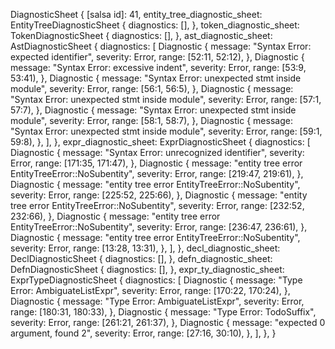 DiagnosticSheet {
    [salsa id]: 41,
    entity_tree_diagnostic_sheet: EntityTreeDiagnosticSheet {
        diagnostics: [],
    },
    token_diagnostic_sheet: TokenDiagnosticSheet {
        diagnostics: [],
    },
    ast_diagnostic_sheet: AstDiagnosticSheet {
        diagnostics: [
            Diagnostic {
                message: "Syntax Error: expected identifier",
                severity: Error,
                range: [52:11, 52:12),
            },
            Diagnostic {
                message: "Syntax Error: excessive indent",
                severity: Error,
                range: [53:9, 53:41),
            },
            Diagnostic {
                message: "Syntax Error: unexpected stmt inside module",
                severity: Error,
                range: [56:1, 56:5),
            },
            Diagnostic {
                message: "Syntax Error: unexpected stmt inside module",
                severity: Error,
                range: [57:1, 57:7),
            },
            Diagnostic {
                message: "Syntax Error: unexpected stmt inside module",
                severity: Error,
                range: [58:1, 58:7),
            },
            Diagnostic {
                message: "Syntax Error: unexpected stmt inside module",
                severity: Error,
                range: [59:1, 59:8),
            },
        ],
    },
    expr_diagnostic_sheet: ExprDiagnosticSheet {
        diagnostics: [
            Diagnostic {
                message: "Syntax Error: unrecognized identifier",
                severity: Error,
                range: [171:35, 171:47),
            },
            Diagnostic {
                message: "entity tree error EntityTreeError::NoSubentity",
                severity: Error,
                range: [219:47, 219:61),
            },
            Diagnostic {
                message: "entity tree error EntityTreeError::NoSubentity",
                severity: Error,
                range: [225:52, 225:66),
            },
            Diagnostic {
                message: "entity tree error EntityTreeError::NoSubentity",
                severity: Error,
                range: [232:52, 232:66),
            },
            Diagnostic {
                message: "entity tree error EntityTreeError::NoSubentity",
                severity: Error,
                range: [236:47, 236:61),
            },
            Diagnostic {
                message: "entity tree error EntityTreeError::NoSubentity",
                severity: Error,
                range: [13:28, 13:31),
            },
        ],
    },
    decl_diagnostic_sheet: DeclDiagnosticSheet {
        diagnostics: [],
    },
    defn_diagnostic_sheet: DefnDiagnosticSheet {
        diagnostics: [],
    },
    expr_ty_diagnostic_sheet: ExprTypeDiagnosticSheet {
        diagnostics: [
            Diagnostic {
                message: "Type Error: AmbiguateListExpr",
                severity: Error,
                range: [170:22, 170:24),
            },
            Diagnostic {
                message: "Type Error: AmbiguateListExpr",
                severity: Error,
                range: [180:31, 180:33),
            },
            Diagnostic {
                message: "Type Error: TodoSuffix",
                severity: Error,
                range: [261:21, 261:37),
            },
            Diagnostic {
                message: "expected 0 argument, found 2",
                severity: Error,
                range: [27:16, 30:10),
            },
        ],
    },
}
